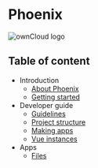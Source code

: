 # Phoenix

![ownCloud logo](https://upload.wikimedia.org/wikipedia/commons/thumb/f/f6/OwnCloud_logo_and_wordmark.svg/500px-OwnCloud_logo_and_wordmark.svg.png)

## Table of content

* Introduction
    * [About Phoenix](/introduction/about-phoenix.md)
    * [Getting started](/introduction/getting-started.md)
* Developer guide
    * [Guidelines](https://doc.owncloud.com/server/10.0/developer_manual/general/codingguidelines.html)
    * [Project structure](/developer_guide/project-structure.md)
    * [Making apps](/developer_guide/making-apps.md)
    * [Vue instances](/developer_guide/vue-instances.md)
* Apps
    * [Files](/apps/files-app.md)

